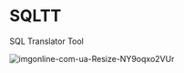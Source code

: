 # SQLTT  
SQL Translator Tool  
  
![imgonline-com-ua-Resize-NY9oqxo2VUr](https://user-images.githubusercontent.com/102957432/181342389-26a4258d-cfb4-4c4d-ad8c-605ae96f9922.png)
